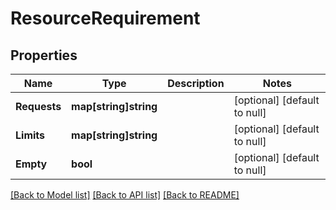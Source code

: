 # ResourceRequirement

## Properties
Name | Type | Description | Notes
------------ | ------------- | ------------- | -------------
**Requests** | **map[string]string** |  | [optional] [default to null]
**Limits** | **map[string]string** |  | [optional] [default to null]
**Empty** | **bool** |  | [optional] [default to null]

[[Back to Model list]](../README.md#documentation-for-models) [[Back to API list]](../README.md#documentation-for-api-endpoints) [[Back to README]](../README.md)

